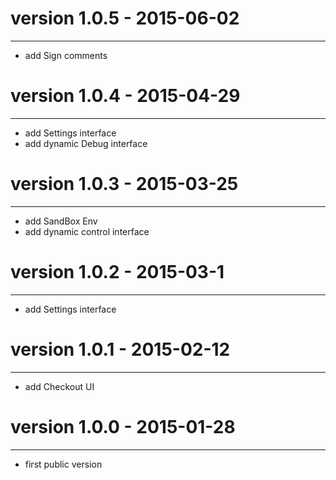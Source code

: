 # version 1.0.5 - 2015-06-02
------------------------
- add Sign comments

# version 1.0.4 - 2015-04-29
------------------------
- add Settings interface
- add dynamic Debug interface

# version 1.0.3 - 2015-03-25
------------------------
- add SandBox Env
- add dynamic control interface

# version 1.0.2 - 2015-03-1
------------------------
- add Settings interface

# version 1.0.1 - 2015-02-12
------------------------
- add Checkout UI

# version 1.0.0 - 2015-01-28
------------------------
- first public version